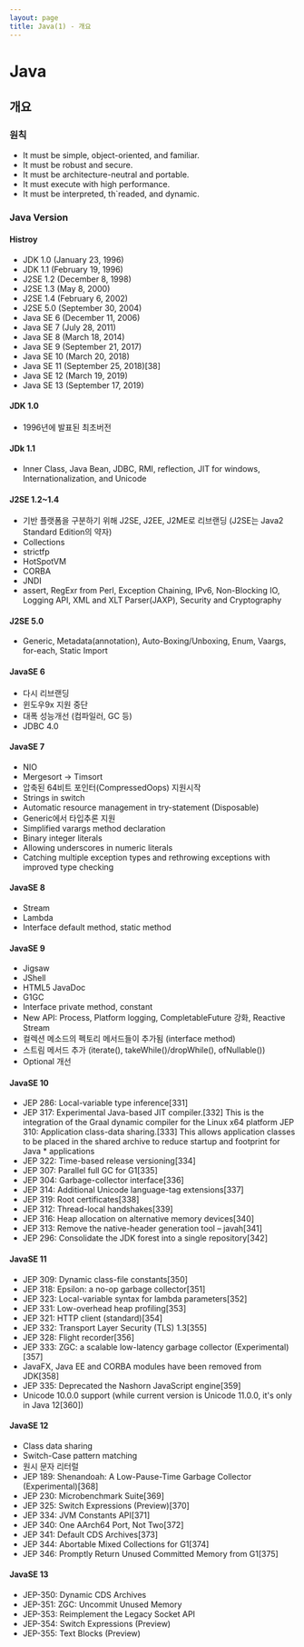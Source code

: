 ```yaml
---
layout: page
title: Java(1) - 개요
---
```


# Java
## 개요

### 원칙
* It must be simple, object-oriented, and familiar.
* It must be robust and secure.
* It must be architecture-neutral and portable.
* It must execute with high performance.
* It must be interpreted, th`readed, and dynamic.

### Java Version
#### Histroy
* JDK 1.0 (January 23, 1996)
* JDK 1.1 (February 19, 1996)
* J2SE 1.2 (December 8, 1998)
* J2SE 1.3 (May 8, 2000)
* J2SE 1.4 (February 6, 2002)
* J2SE 5.0 (September 30, 2004)
* Java SE 6 (December 11, 2006)
* Java SE 7 (July 28, 2011)
* Java SE 8 (March 18, 2014)
* Java SE 9 (September 21, 2017)
* Java SE 10 (March 20, 2018)
* Java SE 11 (September 25, 2018)[38]
* Java SE 12 (March 19, 2019)
* Java SE 13 (September 17, 2019)

#### JDK 1.0 
* 1996년에 발표된 최초버전

#### JDk 1.1
* Inner Class, Java Bean, JDBC, RMI, reflection, JIT for windows, Internationalization, and Unicode

#### J2SE 1.2~1.4 
* 기반 플랫폼을 구분하기 위해 J2SE, J2EE, J2ME로 리브랜딩 (J2SE는 Java2 Standard Edition의 약자)
* Collections
* strictfp
* HotSpotVM
* CORBA
* JNDI
* assert, RegExr from Perl, Exception Chaining, IPv6, Non-Blocking IO, Logging API, XML and XLT Parser(JAXP), Security and Cryptography 

#### J2SE 5.0
* Generic, Metadata(annotation), Auto-Boxing/Unboxing, Enum, Vaargs, for-each, Static Import

#### JavaSE 6
* 다시 리브랜딩
* 윈도우9x 지원 중단
* 대폭 성능개선 (컴파일러, GC 등)
* JDBC 4.0

#### JavaSE 7
* NIO
* Mergesort -> Timsort
* 압축된 64비트 포인터(CompressedOops) 지원시작
* Strings in switch
* Automatic resource management in try-statement (Disposable)
* Generic에서 타입추론 지원
* Simplified varargs method declaration
* Binary integer literals
* Allowing underscores in numeric literals
* Catching multiple exception types and rethrowing exceptions with improved type checking

#### JavaSE 8
* Stream
* Lambda
* Interface default method, static method

#### JavaSE 9
* Jigsaw
* JShell
* HTML5 JavaDoc
* G1GC
* Interface private method, constant
* New API: Process, Platform logging, CompletableFuture 강화, Reactive Stream
* 컬렉션 메소드의 펙토리 메서드들이 추가됨 (interface method)
* 스트림 메서드 추가 (iterate(), takeWhile()/dropWhile(), ofNullable())
* Optional 개선

#### JavaSE 10
* JEP 286: Local-variable type inference[331]
* JEP 317: Experimental Java-based JIT compiler.[332] This is the integration of the Graal dynamic compiler for the Linux x64 platform
JEP 310: Application class-data sharing.[333] This allows application classes to be placed in the shared archive to reduce startup and footprint for Java * applications
* JEP 322: Time-based release versioning[334]
* JEP 307: Parallel full GC for G1[335]
* JEP 304: Garbage-collector interface[336]
* JEP 314: Additional Unicode language-tag extensions[337]
* JEP 319: Root certificates[338]
* JEP 312: Thread-local handshakes[339]
* JEP 316: Heap allocation on alternative memory devices[340]
* JEP 313: Remove the native-header generation tool – javah[341]
* JEP 296: Consolidate the JDK forest into a single repository[342]

#### JavaSE 11
* JEP 309: Dynamic class-file constants[350]
* JEP 318: Epsilon: a no-op garbage collector[351]
* JEP 323: Local-variable syntax for lambda parameters[352]
* JEP 331: Low-overhead heap profiling[353]
* JEP 321: HTTP client (standard)[354]
* JEP 332: Transport Layer Security (TLS) 1.3[355]
* JEP 328: Flight recorder[356]
* JEP 333: ZGC: a scalable low-latency garbage collector (Experimental)[357]
* JavaFX, Java EE and CORBA modules have been removed from JDK[358]
* JEP 335: Deprecated the Nashorn JavaScript engine[359]
* Unicode 10.0.0 support (while current version is Unicode 11.0.0, it's only in Java 12[360])

#### JavaSE 12
* Class data sharing
* Switch-Case pattern matching
* 원시 문자 리터럴
* JEP 189: Shenandoah: A Low-Pause-Time Garbage Collector (Experimental)[368]
* JEP 230: Microbenchmark Suite[369]
* JEP 325: Switch Expressions (Preview)[370]
* JEP 334: JVM Constants API[371]
* JEP 340: One AArch64 Port, Not Two[372]
* JEP 341: Default CDS Archives[373]
* JEP 344: Abortable Mixed Collections for G1[374]
* JEP 346: Promptly Return Unused Committed Memory from G1[375]

#### JavaSE 13
* JEP-350: Dynamic CDS Archives
* JEP-351: ZGC: Uncommit Unused Memory
* JEP-353: Reimplement the Legacy Socket API
* JEP-354: Switch Expressions (Preview)
* JEP-355: Text Blocks (Preview)
